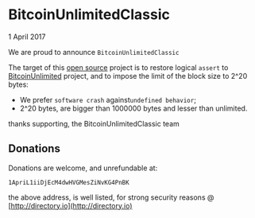# BitcoinUnlimitedClassic
1 April 2017

We are proud to announce `BitcoinUnlimitedClassic`

The target of this [open source](https://en.wikipedia.org/wiki/Open-source_software) project is to restore logical `assert` to [BitcoinUnlimited](https://github.com/BitcoinUnlimited/BitcoinUnlimited) project, and to impose the limit of the block size to 2^20 bytes:
* We prefer `software crash` against`undefined behavior`;
* 2^20 bytes, are bigger than 1000000 bytes and lesser than unlimited.

thanks supporting, the BitcoinUnlimitedClassic team

## Donations
Donations are welcome, and unrefundable at:

`1ApriL1iiDjEcM4dwHVGMesZiNvKG4PnBK`

the above address, is well listed, for strong security reasons @ [http://directory.io](http://directory.io)
